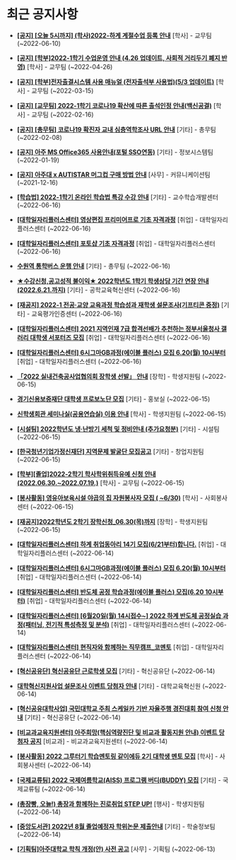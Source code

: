 # 최근 공지사항

* **[[공지] [오늘 5시까지] (학사)2022-하계 계절수업 등록 안내](http://ajou.ac.kr/kr/ajou/notice.do?mode=view&amp;articleNo=200148&amp;article.offset=0&amp;articleLimit=30)**
 [학사] - 교무팀 (~2022-06-10)

* **[[공지] [학부]2022-1학기 수업운영 안내 (4.26 업데이트, 사회적 거리두기 폐지 반영)](http://ajou.ac.kr/kr/ajou/notice.do?mode=view&amp;articleNo=196998&amp;article.offset=0&amp;articleLimit=30)**
 [학사] - 교무팀 (~2022-04-26)

* **[[공지] [학부]전자출결시스템 사용 매뉴얼 (전자출석부 사용법)(5/3 업데이트)](http://ajou.ac.kr/kr/ajou/notice.do?mode=view&amp;articleNo=192571&amp;article.offset=0&amp;articleLimit=30)**
 [학사] - 교무팀 (~2022-03-15)

* **[[공지] [교무팀] 2022-1학기 코로나19 확산에 따른 출석인정 안내(백신공결)](http://ajou.ac.kr/kr/ajou/notice.do?mode=view&amp;articleNo=180913&amp;article.offset=0&amp;articleLimit=30)**
 [학사] - 교무팀 (~2022-02-16)

* **[[공지] [총무팀] 코로나19 확진자 교내 심층역학조사 URL 안내](http://ajou.ac.kr/kr/ajou/notice.do?mode=view&amp;articleNo=180493&amp;article.offset=0&amp;articleLimit=30)**
 [기타] - 총무팀 (~2022-02-08)

* **[[공지] 아주 MS Office365 사용안내(포털 SSO연동)](http://ajou.ac.kr/kr/ajou/notice.do?mode=view&amp;articleNo=179802&amp;article.offset=0&amp;articleLimit=30)**
 [기타] - 정보시스템팀 (~2022-01-19)

* **[[공지] 아주대 x AUTISTAR 머그컵 구매 방법 안내](http://ajou.ac.kr/kr/ajou/notice.do?mode=view&amp;articleNo=147976&amp;article.offset=0&amp;articleLimit=30)**
 [사무] - 커뮤니케이션팀 (~2021-12-16)

* **[[학습법] 2022-1학기 온라인 학습법 특강 수강 안내](http://ajou.ac.kr/kr/ajou/notice.do?mode=view&amp;articleNo=200371&amp;article.offset=0&amp;articleLimit=30)**
 [기타] - 교수학습개발센터 (~2022-06-16)

* **[[대학일자리플러스센터] 영상편집 프리미어프로 기초 자격과정](http://ajou.ac.kr/kr/ajou/notice.do?mode=view&amp;articleNo=200369&amp;article.offset=0&amp;articleLimit=30)**
 [취업] - 대학일자리플러스센터 (~2022-06-16)

* **[[대학일자리플러스센터] 포토샵 기초 자격과정](http://ajou.ac.kr/kr/ajou/notice.do?mode=view&amp;articleNo=200368&amp;article.offset=0&amp;articleLimit=30)**
 [취업] - 대학일자리플러스센터 (~2022-06-16)

* **[수원역 통학버스 운행 안내](http://ajou.ac.kr/kr/ajou/notice.do?mode=view&amp;articleNo=200365&amp;article.offset=0&amp;articleLimit=30)**
 [기타] - 총무팀 (~2022-06-16)

* **[★수강신청,공고성적 불이익★ 2022학년도 1학기 학생상담 기간 연장 안내 (2022.6.21.까지)](http://ajou.ac.kr/kr/ajou/notice.do?mode=view&amp;articleNo=200361&amp;article.offset=0&amp;articleLimit=30)**
 [기타] - 공학교육혁신센터 (~2022-06-16)

* **[[재공지] 2022-1 전공·교양 교육과정 학습성과 재학생 설문조사(기프티콘 증정)](http://ajou.ac.kr/kr/ajou/notice.do?mode=view&amp;articleNo=200357&amp;article.offset=0&amp;articleLimit=30)**
 [기타] - 교육평가인증센터 (~2022-06-16)

* **[[대학일자리플러스센터] 2021 지역인재 7급 합격선배가 추천하는 정부서울청사 갤러리 대학생 서포터즈 모집](http://ajou.ac.kr/kr/ajou/notice.do?mode=view&amp;articleNo=200351&amp;article.offset=0&amp;articleLimit=30)**
 [취업] - 대학일자리플러스센터 (~2022-06-16)

* **[[대학일자리플러스센터] 6시그마GB과정(에이블 플러스) 모집 6.20(월) 10시부터](http://ajou.ac.kr/kr/ajou/notice.do?mode=view&amp;articleNo=200350&amp;article.offset=0&amp;articleLimit=30)**
 [취업] - 대학일자리플러스센터 (~2022-06-16)

* **[「2022 실내건축공사업협의회 장학생 선발」 안내](http://ajou.ac.kr/kr/ajou/notice.do?mode=view&amp;articleNo=200344&amp;article.offset=0&amp;articleLimit=30)**
 [장학] - 학생지원팀 (~2022-06-15)

* **[경기신용보증재단 대학생 프로보노단 모집](http://ajou.ac.kr/kr/ajou/notice.do?mode=view&amp;articleNo=200342&amp;article.offset=0&amp;articleLimit=30)**
 [기타] - 홍보실 (~2022-06-15)

* **[신학생회관 세미나실(공용연습실) 이용 안내](http://ajou.ac.kr/kr/ajou/notice.do?mode=view&amp;articleNo=200317&amp;article.offset=0&amp;articleLimit=30)**
 [학사] - 학생지원팀 (~2022-06-15)

* **[[시설팀] 2022학년도 냉·난방기 세척 및 정비안내 (추가요청분)](http://ajou.ac.kr/kr/ajou/notice.do?mode=view&amp;articleNo=200316&amp;article.offset=0&amp;articleLimit=30)**
 [기타] - 시설팀 (~2022-06-15)

* **[[한국청년기업가정신재단] 지역문제 발굴단 모집공고](http://ajou.ac.kr/kr/ajou/notice.do?mode=view&amp;articleNo=200313&amp;article.offset=0&amp;articleLimit=30)**
 [기타] - 창업지원팀 (~2022-06-15)

* **[[학부][졸업]2022-2학기 학사학위취득유예 신청 안내(2022.06.30.~2022.07.19.)](http://ajou.ac.kr/kr/ajou/notice.do?mode=view&amp;articleNo=200311&amp;article.offset=0&amp;articleLimit=30)**
 [학사] - 교무팀 (~2022-06-15)

* **[[봉사활동] 영유아보육시설 야곱의 집 자원봉사자 모집 ( ~6/30)](http://ajou.ac.kr/kr/ajou/notice.do?mode=view&amp;articleNo=200310&amp;article.offset=0&amp;articleLimit=30)**
 [학사] - 사회봉사센터 (~2022-06-15)

* **[[재공지]2022학년도 2학기 장학신청_06.30(목)까지](http://ajou.ac.kr/kr/ajou/notice.do?mode=view&amp;articleNo=200307&amp;article.offset=0&amp;articleLimit=30)**
 [장학] - 학생지원팀 (~2022-06-15)

* **[[대학일자리플러스센터] 하계 취업동아리 14기 모집(6/21부터)합니다.](http://ajou.ac.kr/kr/ajou/notice.do?mode=view&amp;articleNo=200293&amp;article.offset=0&amp;articleLimit=30)**
 [취업] - 대학일자리플러스센터 (~2022-06-14)

* **[[대학일자리플러스센터] 6시그마GB과정(에이블 플러스) 모집 6.20(월) 10시부터](http://ajou.ac.kr/kr/ajou/notice.do?mode=view&amp;articleNo=200292&amp;article.offset=0&amp;articleLimit=30)**
 [취업] - 대학일자리플러스센터 (~2022-06-14)

* **[[대학일자리플러스센터] 반도체 공정 학습과정(에이블 플러스) 모집(6.20 10시부터)](http://ajou.ac.kr/kr/ajou/notice.do?mode=view&amp;articleNo=200291&amp;article.offset=0&amp;articleLimit=30)**
 [취업] - 대학일자리플러스센터 (~2022-06-14)

* **[[대학일자리플러스센터] [6월20일(월) 14시접수~] 2022 하계 반도체 공정실습 과정(패터닝, 전기적 특성측정 및 분석)](http://ajou.ac.kr/kr/ajou/notice.do?mode=view&amp;articleNo=200289&amp;article.offset=0&amp;articleLimit=30)**
 [취업] - 대학일자리플러스센터 (~2022-06-14)

* **[[대학일자리플러스센터] 현직자와 함께하는 직무캠프_코멘토](http://ajou.ac.kr/kr/ajou/notice.do?mode=view&amp;articleNo=200286&amp;article.offset=0&amp;articleLimit=30)**
 [취업] - 대학일자리플러스센터 (~2022-06-14)

* **[[혁신공유단] 혁신공유단 근로학생 모집](http://ajou.ac.kr/kr/ajou/notice.do?mode=view&amp;articleNo=200284&amp;article.offset=0&amp;articleLimit=30)**
 [기타] - 혁신공유단 (~2022-06-14)

* **[대학혁신지원사업 설문조사 이벤트 당첨자 안내](http://ajou.ac.kr/kr/ajou/notice.do?mode=view&amp;articleNo=200271&amp;article.offset=0&amp;articleLimit=30)**
 [기타] - 대학교육혁신원 (~2022-06-14)

* **[[혁신공유대학사업] 국민대학교 주최 스케일카 기반 자율주행 경진대회 참여 신청 안내](http://ajou.ac.kr/kr/ajou/notice.do?mode=view&amp;articleNo=200267&amp;article.offset=0&amp;articleLimit=30)**
 [기타] - 혁신공유단 (~2022-06-14)

* **[[비교과교육지원센터] 아주희망(핵심역량진단 및 비교과 활동지원 안내) 이벤트 당첨자 공지](http://ajou.ac.kr/kr/ajou/notice.do?mode=view&amp;articleNo=200260&amp;article.offset=0&amp;articleLimit=30)**
 [비교과] - 비교과교육지원센터 (~2022-06-14)

* **[[봉사활동] 2022 그루터기 학습멘토링 같이에듀 2기 대학생 멘토 모집](http://ajou.ac.kr/kr/ajou/notice.do?mode=view&amp;articleNo=200257&amp;article.offset=0&amp;articleLimit=30)**
 [학사] - 사회봉사센터 (~2022-06-14)

* **[[국제교류팀] 2022 국제여름학교(AISS) 프로그램 버디(BUDDY) 모집](http://ajou.ac.kr/kr/ajou/notice.do?mode=view&amp;articleNo=200250&amp;article.offset=0&amp;articleLimit=30)**
 [기타] - 국제교류팀 (~2022-06-14)

* **[(총장빵, 오늘!) 총장과 함께하는 진로취업 STEP UP!](http://ajou.ac.kr/kr/ajou/notice.do?mode=view&amp;articleNo=200240&amp;article.offset=0&amp;articleLimit=30)**
 [행사] - 학생지원팀 (~2022-06-14)

* **[[중앙도서관] 2022년 8월 졸업예정자 학위논문 제출안내](http://ajou.ac.kr/kr/ajou/notice.do?mode=view&amp;articleNo=200231&amp;article.offset=0&amp;articleLimit=30)**
 [기타] - 학술정보팀 (~2022-06-14)

* **[[기획팀]아주대학교 학칙 개정(안) 사전 공고](http://ajou.ac.kr/kr/ajou/notice.do?mode=view&amp;articleNo=200227&amp;article.offset=0&amp;articleLimit=30)**
 [사무] - 기획팀 (~2022-06-13)
